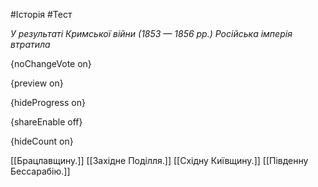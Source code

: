 #Історія #Тест

*У результаті Кримської війни (1853 — 1856 рр.) Російська імперія втратила*

{noChangeVote on}

{preview on}

{hideProgress on}

{shareEnable off}

{hideCount on}

[[Брацлавщину.]]
[[Західне Поділля.]]
[[Східну Київщину.]]
[[Південну Бессарабію.]]
